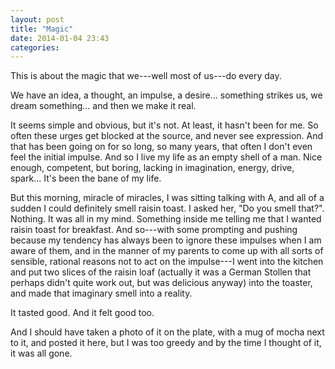 ```yaml
---
layout: post
title: "Magic"
date: 2014-01-04 23:43
categories: 
---
```


This is about the magic that we---well most of us---do every day.

We have an idea, a thought, an impulse, a desire... something strikes us, we
dream something... and then we make it real.

It seems simple and obvious, but it's not. At least, it hasn't been for me. So
often these urges get blocked at the source, and never see expression. And that
has been going on for so long, so many years, that often I don't even feel the
initial impulse. And so I live my life as an empty shell of a man. Nice enough,
competent, but boring, lacking in imagination, energy, drive, spark... It's been
the bane of my life.

But this morning, miracle of miracles, I was sitting talking with A, and all of
a sudden I could definitely smell raisin toast. I asked her, "Do you smell
that?". Nothing. It was all in my mind. Something inside me telling me that I
wanted raisin toast for breakfast. And so---with some prompting and pushing
because my tendency has always been to ignore these impulses when I am aware of
them, and in the manner of my parents to come up with all sorts of sensible,
rational reasons not to act on the impulse---I went into the kitchen and put two
slices of the raisin loaf (actually it was a German Stollen that perhaps didn't
quite work out, but was delicious anyway) into the toaster, and made that
imaginary smell into a reality.

It tasted good. And it felt good too.

And I should have taken a photo of it on the plate, with a mug of mocha next to
it, and posted it here, but I was too greedy and by the time I thought of it, it
was all gone.
